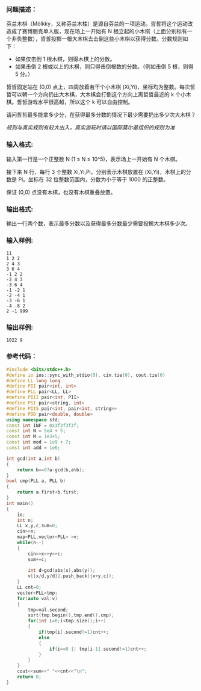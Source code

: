 ### 问题描述：
芬兰木棋（Mölkky，又称芬兰木柱）是源自芬兰的一项运动。哲哲将这个运动改造成了赛博朋克单人版，现在场上一开始有 N 根立起的小木棋（上面分别标有一个非负整数），哲哲投掷一根大木棋去击倒这些小木棋以获得分数。分数规则如下：

-   如果仅击倒 1 根木棋，则得木棋上的分数。
-   如果击倒 2 根或以上的木棋，则只得击倒根数的分数。（例如击倒 5 根，则得 5 分。）

哲哲固定站在 (0,0) 点上，四周放着若干个小木棋 (Xi,Yi)，坐标均为整数。每次哲哲可以朝一个方向扔出大木棋，大木棋会打倒这个方向上离哲哲最近的 k 个小木棋。哲哲游戏水平很高超，所以这个 k 可以自由控制。

请问哲哲最多能拿多少分，在获得最多分数的情况下最少需要扔出多少次大木棋？

_规则与真实规则有较大出入，真实游玩时请以国际莫尔基组织的规则为准_

### 输入格式:

输入第一行是一个正整数 N (1 ≤ N ≤ 10^5)，表示场上一开始有 N 个木棋。

接下来 N 行，每行 3 个整数 Xi,Yi,Pi，分别表示木棋放置在 (Xi,Yi)，木棋上的分数是 Pi。坐标在 32 位整数范围内，分数为小于等于 1000 的正整数。

保证 (0,0) 点没有木棋，也没有木棋重叠放置。

### 输出格式:

输出一行两个数，表示最多分数以及获得最多分数最少需要投掷大木棋多少次。

### 输入样例:

```in
11
1 2 2
2 4 3
3 6 4
-1 2 2
-2 4 3
-3 6 4
-1 -2 1
-2 -4 1
-3 -6 1
-4 -8 2
2 -1 999
```

### 输出样例:

```out
1022 9
```

### 参考代码：
```c++
#include <bits/stdc++.h>
#define io ios::sync_with_stdio(0), cin.tie(0), cout.tie(0)
#define LL long long
#define PII pair<int, int>
#define PLL pair<LL, LL>
#define PIII pair<int, PII>
#define PSI pair<string, int>
#define PIIS pair<int, pair<int, string>>
#define PDD pair<double, double>
using namespace std;
const int INF = 0x3f3f3f3f;
const int N = 5e4 + 5;
const int M = 1e3+5;
const int mod = 1e9 + 7;
const int add = 1e6;

int gcd(int a,int b)
{
    return b==0?a:gcd(b,a%b);
}
bool cmp(PLL a, PLL b)
{
    return a.first<b.first;
}
int main()
{
	io;
	int n;
	LL x,y,c,sum=0;
	cin>>n;
	map<PLL,vector<PLL> >v;
	while(n--) 
	{
	    cin>>x>>y>>c;
	    sum+=c;
	    
	    int d=gcd(abs(x),abs(y));
	    v[{x/d,y/d}].push_back({x+y,c});
	}
	LL cnt=0;
	vector<PLL>tmp;
	for(auto val:v)
	{
	    tmp=val.second;
	    sort(tmp.begin(),tmp.end(),cmp);
	    for(int i=0;i<tmp.size();i++)
	    {
	        if(tmp[i].second!=1)cnt++;
	        else
	        {
	            if(i==0 || tmp[i-1].second!=1)cnt++;
	        }
	    }
	}
	cout<<sum<<" "<<cnt<<"\n";
	return 0;
}
```